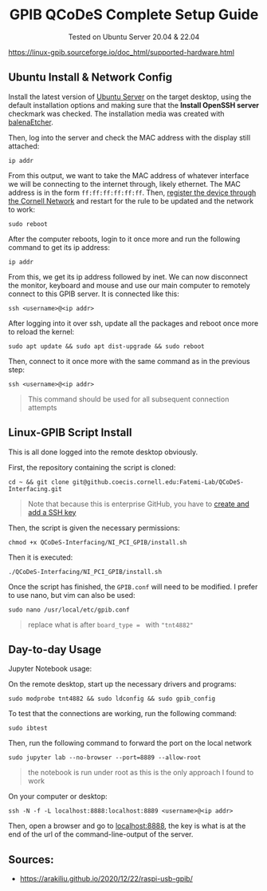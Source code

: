 <h1 align="center">
  GPIB QCoDeS Complete Setup Guide
</h1>

<p align="center">
  Tested on Ubuntu Server 20.04 & 22.04

https://linux-gpib.sourceforge.io/doc_html/supported-hardware.html

## Ubuntu Install & Network Config

Install the latest version of [Ubuntu Server](https://ubuntu.com/download/server#downloads) on the target desktop, using the default installation options and making sure that the **Install OpenSSH server** checkmark was checked. The installation media was created with [balenaEtcher](https://www.balena.io/etcher/).

Then, log into the server and check the MAC address with the display still attached:
```
ip addr
```

From this output, we want to take the MAC address of whatever interface we will be connecting to the internet through, likely ethernet. The MAC address is in the form `ff:ff:ff:ff:ff:ff`. Then, [register the device through the Cornell Network](https://it.cornell.edu/wifi-wired/register-device-doesnt-have-browser) and restart for the rule to be updated and the network to work:
```
sudo reboot
```

After the computer reboots, login to it once more and run the following command to get its ip address:
```
ip addr
```

From this, we get its ip address followed by inet. We can now disconnect the monitor, keyboard and mouse and use our main computer to remotely connect to this GPIB server. It is connected like this:
```
ssh <username>@<ip addr>
```

After logging into it over ssh, update all the packages and reboot once more to reload the kernel:
```
sudo apt update && sudo apt dist-upgrade && sudo reboot
```

Then, connect to it once more with the same command as in the previous step: 
```
ssh <username>@<ip addr>
```

> This command should be used for all subsequent connection attempts

## Linux-GPIB Script Install

This is all done logged into the remote desktop obviously.

First, the repository containing the script is cloned:
```
cd ~ && git clone git@github.coecis.cornell.edu:Fatemi-Lab/QCoDeS-Interfacing.git
```

> Note that because this is enterprise GitHub, you have to [create and add a SSH key](https://docs.github.com/en/authentication/connecting-to-github-with-ssh/generating-a-new-ssh-key-and-adding-it-to-the-ssh-agent)

Then, the script is given the necessary permissions: 
```
chmod +x QCoDeS-Interfacing/NI_PCI_GPIB/install.sh
```

Then it is executed:
```
./QCoDeS-Interfacing/NI_PCI_GPIB/install.sh
```

Once the script has finished, the `GPIB.conf` will need to be modified. I prefer to use nano, but vim can also be used:
```
sudo nano /usr/local/etc/gpib.conf
```

> replace what is after `board_type = ` with `"tnt4882"`

## Day-to-day Usage

Jupyter Notebook usage: 

On the remote desktop, start up the necessary drivers and programs:
```
sudo modprobe tnt4882 && sudo ldconfig && sudo gpib_config 
```

To test that the connections are working, run the following command:

```
sudo ibtest
```

Then, run the following command to forward the port on the local network
```
sudo jupyter lab --no-browser --port=8889 --allow-root
```

> the notebook is run under root as this is the only approach I found to work 

On your computer or desktop:
```
ssh -N -f -L localhost:8888:localhost:8889 <username>@<ip addr>
```

Then, open a browser and go to [localhost:8888](localhost:8888), the key is what is at the end of the url of the command-line-output of the server.

## Sources:

- https://arakiliu.github.io/2020/12/22/raspi-usb-gpib/

